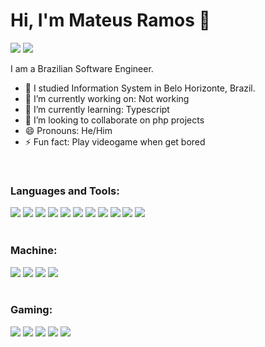 # Hi, I'm Mateus Ramos 👋

[<img src="https://img.shields.io/badge/twitter-%231DA1F2.svg?&style=for-the-badge&logo=twitter&logoColor=white">](https://twitter.com/mateusrmos)
[<img src="https://img.shields.io/badge/linkedin-%230077B5.svg?&style=for-the-badge&logo=linkedin&logoColor=white">](https://www.linkedin.com/in/mateusrmos/)
<!-- **mateusrmos/mateusrmos** is a ✨ _special_ ✨ repository because its `README.md` (this file) appears on your GitHub profile. -->

I am a Brazilian Software Engineer.
- :school: I studied Information System in Belo Horizonte, Brazil.
- 🔭 I’m currently working on: Not working
- 🌱 I’m currently learning: Typescript
- 👯 I’m looking to collaborate on php projects
- 😄 Pronouns: He/Him
- ⚡ Fun fact: Play videogame when get bored
<br/>

### Languages and Tools:
<div display="flex">
  <img src="https://img.shields.io/badge/html5%20-%23E34F26.svg?&style=for-the-badge&logo=html5&logoColor=white">
  <img src="https://img.shields.io/badge/css3%20-%231572B6.svg?&style=for-the-badge&logo=css3&logoColor=white">
  <img src="https://img.shields.io/badge/javascript-%23F7DF1E.svg?&style=for-the-badge&logo=javascript&logoColor=white&labelColor=black">
  <img src="https://img.shields.io/badge/php%20-%2314354C.svg?&style=for-the-badge&logo=php&logoColor=white"> 
  <img src="https://img.shields.io/badge/node%20-%2300599C.svg?&style=for-the-badge&logo=node.js&logoColor=white">
  <img src="https://img.shields.io/badge/symfony%20-%2314354C.svg?&style=for-the-badge&logo=symfony&logoColor=white"> 
  <img src="https://img.shields.io/badge/laravel%20-%2314354C.svg?&style=for-the-badge&logo=laravel&logoColor=white"> 
  <img src="https://img.shields.io/badge/react%20-%2314354C.svg?&style=for-the-badge&logo=react&logoColor=white"> 
  <img src="https://img.shields.io/badge/git%20-%23F05033.svg?&style=for-the-badge&logo=git&logoColor=white"/>
  <img src="https://img.shields.io/badge/github%20-%23121011.svg?&style=for-the-badge&logo=github&logoColor=white"/>
  <img src="https://img.shields.io/badge/docker%20-%23121011.svg?&style=for-the-badge&logo=docker&logoColor=white"/>
</div>
<br/>

### Machine:
<div display="flex">
  <img src="https://img.shields.io/badge/windows-10-%23F50F0F.svg?&style=for-the-badge&logo=windows&logoColor=white" />
  <img src="https://img.shields.io/badge/ubuntu-%23dd4814.svg?&style=for-the-badge&logo=ubuntu&logoColor=white">
  <img src="https://img.shields.io/badge/ryzen-5600x-%230071C5.svg?&style=for-the-badge&logo=amd&logoColor=white" />
  <img src="https://img.shields.io/badge/nvidia-GeForce%20gtx2060-%2376B900.svg?&style=for-the-badge&logo=nvidia&logoColor=white" />
</div>
<br>

### Gaming:
<div display="flex">
  <img src="https://img.shields.io/badge/Steam-%23000000.svg?&style=for-the-badge&logo=steam&logoColor=white" />
  <img src="https://img.shields.io/badge/GTA5-%23000000.svg?&style=for-the-badge" />
  <img src="https://img.shields.io/badge/Call%20Of%20Duty%20WARZONE-%23000000.svg?&style=for-the-badge" />
  <img src="https://img.shields.io/badge/PUBG-%23000000.svg?&style=for-the-badge" />
  <img src="https://img.shields.io/badge/counter%20strike-%23000000.svg?&style=for-the-badge&logo=counter-strike" />
</div>
<br>


